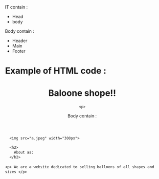 IT contain :

* Head 
* body

Body contain :

* Header
* Main
* Footer

# Example of HTML code :

<!DOCTYPE html>
<html>
  <head>
    <meta charset="utf-8">
    <meta name="viewport" content="width=device-width">
    <title>Ballone shope</title>
    <link href="style.css" rel="stylesheet" type="text/css" />
  </head>
  <body>
  <header>
    <h1> Baloone shope!! </h1>

    <p>
Body contain :

</p>
  </header>
<main>
  <article>

    
      <img src="a.jpeg" width="300px">
    
  </article>

<article>

    
      <h2>
        About as:
      </h2>
    
    <p> We are a website dedicated to selling balloons of all shapes and sizes </p>

    
  </article
